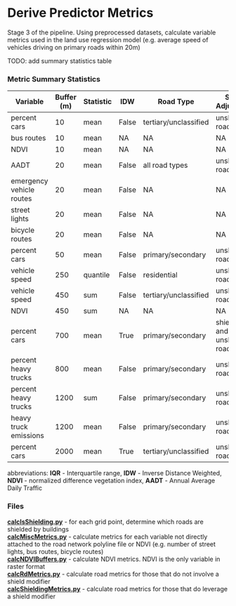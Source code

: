 # Derive Predictor Metrics
Stage 3 of the pipeline. Using preprocessed datasets, calculate variable metrics used in the land use regression model (e.g. average speed of vehicles driving on primary roads within 20m)

TODO: add summary statistics table 

### Metric Summary Statistics ###
| Variable  | Buffer (m) | Statistic | IDW | Road Type  | Shield Adjustment  | mean  | IQR | 
| ------------- | ------------- | ------------- | ------------- | ------------- | ------------- | ------------- |------------- |
| percent cars  | 10  | mean  | False  | tertiary/unclassified  | unshielded roads only  | TBD  | TBD | 
| bus routes  | 10  | mean  | NA  | NA  | NA  | TBD  | TBD |
| NDVI  | 10  | mean  | NA  | NA  | NA  | TBD  | TBD |
| AADT  | 20  | mean  | False  | all road types  | unshielded roads only  | TBD  | TBD |
| emergency vehicle routes  | 20  | mean  | False  | NA  | NA  | TBD  | TBD |
| street lights  | 20  | mean  | False  | NA  | NA  | TBD  | TBD |
| bicycle routes | 20  | mean  | False  | NA  | NA  | TBD  | TBD |
| percent cars | 50  | mean  | False  | primary/secondary  | unshielded roads only  | TBD  | TBD |
| vehicle speed | 250  | quantile  | False  | residential  | unshielded roads only  | TBD  | TBD |
| vehicle speed  | 450  | sum  | False  | tertiary/unclassified | unshielded roads only  | TBD  | TBD |
| NDVI  | 450  | sum  | NA  | NA | NA  | TBD  | TBD |
| percent cars | 700  | mean  | True  | primary/secondary  | shielded and unshielded roads  | TBD  | TBD |
| percent heavy trucks | 800  | mean  | False  | primary/secondary  | unshielded roads only  | TBD  | TBD |
| percent heavy trucks | 1200  | sum  | False  | primary/secondary  | unshielded roads only  | TBD  | TBD |
| heavy truck emissions | 1200  | mean  | False  | primary/secondary  | unshielded roads only  | TBD  | TBD |
| percent cars | 2000  | mean  | True  | tertiary/unclassified  | unshielded roads only  | TBD  | TBD |

abbreviations: **IQR** - Interquartile range, **IDW** - Inverse Distance Weighted, **NDVI** - normalized difference vegetation index, **AADT** - Annual Average Daily Traffic 


### Files ###
**[calcIsShielding.py](https://github.com/larkinandy/PDXNoiseSurface/blob/main/DerivePredictorMetrics/calcIsShielding.py)** - for each grid point, determine which roads are shielded by buildings <br>
**[calcMiscMetrics.py](https://github.com/larkinandy/PDXNoiseSurface/blob/main/DerivePredictorMetrics/calcMiscMetrics.py)** - calculate metrics for each variable not directly attached to the road network polyline file or NDVI (e.g. number of street lights, bus routes, bicycle routes)  <br>
**[calcNDVIBuffers.py](https://github.com/larkinandy/PDXNoiseSurface/blob/main/DerivePredictorMetrics/calcNDVIBuffers.py)** - calculate NDVI metrics.  NDVI is the only variable in raster format <br>
**[calcRdMetrics.py](https://github.com/larkinandy/PDXNoiseSurface/blob/main/DerivePredictorMetrics/calcRdMetrics.py)** - calculate road metrics for those that do not involve a shield modifier <br>
**[calcShieldingMetrics.py](https://github.com/larkinandy/PDXNoiseSurface/blob/main/DerivePredictorMetrics/calcShieldingMetrics.py)** - calculate road metrics for those that do leverage a shield modifier <br>
